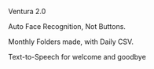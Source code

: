 Ventura 2.0

Auto Face Recognition, Not Buttons.

Monthly Folders made, with Daily CSV.

Text-to-Speech for welcome and goodbye

